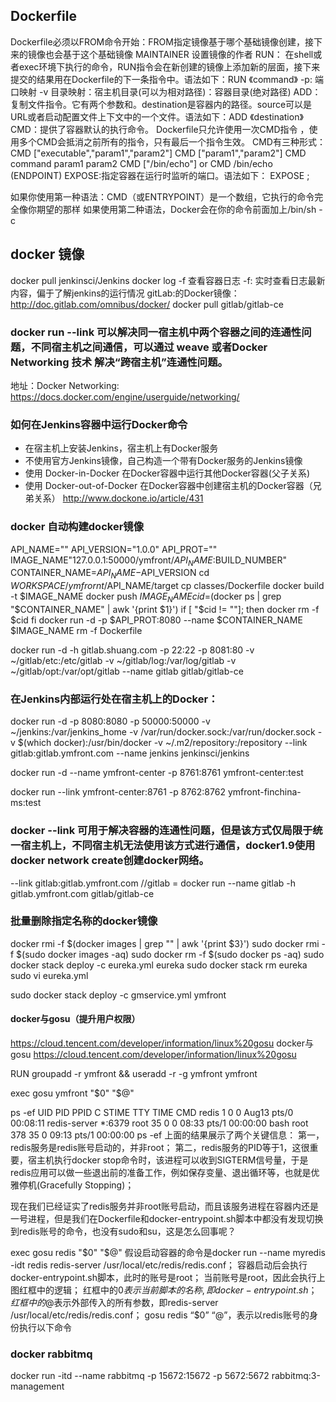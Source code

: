## Dockerfile
Dockerfile必须以FROM命令开始：FROM指定镜像基于哪个基础镜像创建，接下来的镜像也会基于这个基础镜像
MAINTAINER <author name> 设置镜像的作者
RUN： 在shell或者exec环境下执行的命令，RUN指令会在新创建的镜像上添加新的层面，接下来提交的结果用在Dockerfile的下一条指令中。语法如下：RUN 《command》
-p: 端口映射
-v 目录映射：宿主机目录(可以为相对路径)：容器目录(绝对路径)
ADD：复制文件指令。它有两个参数<source>和<description>。destination是容器内的路径。source可以是URL或者启动配置文件上下文中的一个文件。语法如下：ADD <src> 《destination》
CMD：提供了容器默认的执行命令。 Dockerfile只允许使用一次CMD指令 ，使用多个CMD会抵消之前所有的指令，只有最后一个指令生效。 CMD有三种形式：
CMD ["executable","param1","param2"]
CMD ["param1","param2"]
CMD command param1 param2
CMD ["/bin/echo"] or CMD /bin/echo  (ENDPOINT)
EXPOSE:指定容器在运行时监听的端口。语法如下：
EXPOSE <port>;

如果你使用第一种语法：CMD（或ENTRYPOINT）是一个数组，它执行的命令完全像你期望的那样
如果使用第二种语法，Docker会在你的命令前面加上/bin/sh -c
## docker 镜像
docker pull jenkinsci/Jenkins
docker log -f 查看容器日志
-f: 实时查看日志最新内容，偏于了解jenkins的运行情况
gitLab:的Docker镜像：http://doc.gitlab.com/omnibus/docker/
docker pull gitlab/gitlab-ce


### docker run --link 可以解决同一宿主机中两个容器之间的连通性问题，不同宿主机之间通信，可以通过 weave 或者Docker Networking 技术 解决“跨宿主机”连通性问题。
地址：Docker Networking: https://docs.docker.com/engine/userguide/networking/

### 如何在Jenkins容器中运行Docker命令
* 在宿主机上安装Jenkins，宿主机上有Docker服务
* 不使用官方Jenkins镜像，自己构造一个带有Docker服务的Jenkins镜像
* 使用 Docker-in-Docker 在Docker容器中运行其他Docker容器(父子关系)
* 使用 Docker-out-of-Docker 在Docker容器中创建宿主机的Docker容器（兄弟关系）
http://www.dockone.io/article/431

### docker 自动构建docker镜像
API_NAME=""
API_VERSION="1.0.0"
API_PROT=""
IMAGE_NAME"127.0.0.1:50000/ymfront/$API_NAME:$BUILD_NUMBER"
CONTAINER_NAME=$API_NAME-$API_VERSION
cd $WORKSPACE/ymfrornt/$API_NAME/target
cp classes/Dockerfile
docker build -t $IMAGE_NAME
docker push $IMAGE_NAME
cid=$(docker ps | grep "$CONTAINER_NAME" | awk '{print $1}')
if [ "$cid != ""]; then
    docker rm -f $cid
fi
docker run -d -p $API_PROT:8080 --name $CONTAINER_NAME $IMAGE_NAME
rm -f Dockerfile

docker run -d -h gitlab.shuang.com -p 22:22 -p 8081:80 -v ~/gitlab/etc:/etc/gitlab -v ~/gitlab/log:/var/log/gitlab -v ~/gitlab/opt:/var/opt/gitlab --name gitlab gitlab/gitlab-ce

### 在Jenkins内部运行处在宿主机上的Docker：
docker run -d -p 8080:8080 -p 50000:50000 -v ~/jenkins:/var/jenkins_home -v /var/run/docker.sock:/var/run/docker.sock -v $(which docker):/usr/bin/docker -v ~/.m2/repository:/repository --link gitlab:gitlab.ymfront.com --name jenkins jenkinsci/jenkins

docker run -d --name ymfront-center -p 8761:8761 ymfront-center:test

docker run --link ymfront-center:8761 -p 8762:8762 ymfront-finchina-ms:test

### docker --link 可用于解决容器的连通性问题，但是该方式仅局限于统一宿主机上，不同宿主机无法使用该方式进行通信，docker1.9使用docker network create创建docker网络。
 --link gitlab:gitlab.ymfront.com  //gitlab = docker run --name gitlab -h gitlab.ymfront.com gitlab/gitlab-ce

### 批量删除指定名称的docker镜像
docker rmi -f $(docker images | grep "<none>" | awk '{print $3}')
sudo docker rmi -f $(sudo docker images -aq)
sudo docker rm -f $(sudo docker ps -aq)
sudo docker stack deploy -c eureka.yml eureka
sudo docker stack rm eureka
sudo vi eureka.yml

sudo docker stack deploy -c gmservice.yml ymfront


#### docker与gosu（提升用户权限）
https://cloud.tencent.com/developer/information/linux%20gosu
docker与gosu
https://cloud.tencent.com/developer/information/linux%20gosu


RUN groupadd -r ymfront && useradd -r -g ymfront ymfront


exec gosu ymfront "$0" "$@"  


ps -ef
UID        PID  PPID  C STIME TTY          TIME CMD
redis        1     0  0 Aug13 pts/0    00:08:11 redis-server *:6379
root        35     0  0 08:33 pts/1    00:00:00 bash
root       378    35  0 09:13 pts/1    00:00:00 ps -ef
上面的结果展示了两个关键信息：
 第一，redis服务是redis账号启动的，并非root；
 第二，redis服务的PID等于1，这很重要，宿主机执行docker stop命令时，该进程可以收到SIGTERM信号量，于是redis应用可以做一些退出前的准备工作，例如保存变量、退出循环等，也就是优雅停机(Gracefully Stopping)；

现在我们已经证实了redis服务并非root账号启动，而且该服务进程在容器内还是一号进程，但是我们在Dockerfile和docker-entrypoint.sh脚本中都没有发现切换到redis账号的命令，也没有sudo和su，这是怎么回事呢？

exec gosu redis "$0" "$@"
假设启动容器的命令是docker run --name myredis -idt redis redis-server /usr/local/etc/redis/redis.conf；
容器启动后会执行docker-entrypoint.sh脚本，此时的账号是root；
当前账号是root，因此会执行上图红框中的逻辑；
红框中的$0表示当前脚本的名称,即docker-entrypoint.sh；
红框中的$@表示外部传入的所有参数，即redis-server /usr/local/etc/redis/redis.conf；
gosu redis “$0” “@”，表示以redis账号的身份执行以下命令


### docker rabbitmq

docker run -itd --name rabbitmq -p 15672:15672 -p 5672:5672 rabbitmq:3-management


